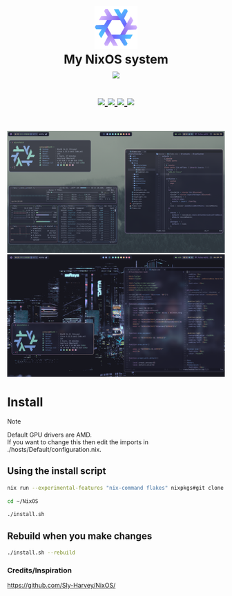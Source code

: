 <h1 align="center">
   <img src="assets/nixos-logo.png" width="100px" /> 
   <br>
      My NixOS system
   <br>
      <img src="https://raw.githubusercontent.com/catppuccin/catppuccin/main/assets/palette/macchiato.png" width="600px" /> <br>
   <div align="center">

   <div align="center">
      <p></p>
      <div align="center">
         <a href="https://github.com/Leorevoir/NixOS/stargazers">
            <img src="https://img.shields.io/github/stars/Leorevoir/NixOS?color=F5BDE6&labelColor=303446&style=for-the-badge&logo=starship&logoColor=F5BDE6">
         </a>
         <a href="https://github.com/Leorevoir/NixOS/">
            <img src="https://img.shields.io/github/repo-size/Leorevoir/NixOS?color=C6A0F6&labelColor=303446&style=for-the-badge&logo=github&logoColor=C6A0F6">
         </a>
         <a = href="https://nixos.org">
            <img src="https://img.shields.io/badge/NixOS-Unstable-blue?style=for-the-badge&logo=NixOS&logoColor=white&label=NixOS&labelColor=303446&color=91D7E3">
         </a>
         <a href="https://github.com/Leorevoir/NixOS/blob/main/LICENSE">
            <img src="https://img.shields.io/static/v1.svg?style=for-the-badge&label=License&message=MIT&colorA=313244&colorB=F5A97F&logo=unlicense&logoColor=F5A97F&"/>
         </a>
      </div>
      <br>
   </div>
</h1>

![Screenshot](assets/wip_preview.png)
![Screenshot](assets/cyberpunk_preview.png)

# Install

> [!Note]
>
> <p>Default GPU drivers are AMD.<br>
> If you want to change this then edit the imports in ./hosts/Default/configuration.nix.</p>

## Using the install script

```bash
nix run --experimental-features "nix-command flakes" nixpkgs#git clone https://github.com/Leorevoir/NixOS.git ~/NixOS
```

```bash
cd ~/NixOS
```

```bash
./install.sh
```

## Rebuild when you make changes

```bash
./install.sh --rebuild
```

### Credits/Inspiration

https://github.com/Sly-Harvey/NixOS/
